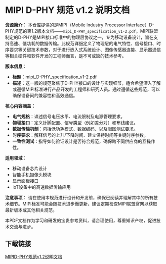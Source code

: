 # MIPI D-PHY 规范 v1.2 说明文档

**资源简介：**
本仓库提供的是MIPI（Mobile Industry Processor Interface）D-PHY规范的第1.2版本文档——`mipi_D-PHY_specification_v1-2.pdf`。MIPI联盟制定的D-PHY是MIPI接口标准中的物理层协议之一，专为移动设备设计，旨在支持高速、低功耗的数据传输。此规范详细定义了物理层的电气特性、信号接口、时序要求等关键技术参数，对于进行嵌入式系统设计、图像传感器连接、显示器通信等相关硬件和软件开发的工程师而言，是不可或缺的技术参考。

**版本信息：**
- **标题**：mipi_D-PHY_specification_v1-2.pdf
- **描述**：这一版的规范聚焦于D-PHY接口的设计与实现细节，适合希望深入了解或遵循MIPI标准进行产品开发的工程师和研究人员。通过遵循这些规范，可以确保设备间的兼容性和高效通信。

**核心内容涵盖：**
- **电气规格**：详述信号电压水平、电流限制及电源管理要求。
- **物理接口**：定义针脚配置、信号类型（例如差分对）和布线建议。
- **数据传输机制**：包括低功耗模式、数据编码、以及眼图测试要求。
- **时序要求**：解释信号的上升/下降时间、建立保持时间等关键时序参数。
- **一致性测试**：指导如何验证设计是否符合规范，确保跨不同供应商的互操作性。

**适用领域：**
- 移动设备芯片设计
- 智能手机摄像头模块
- 显示面板接口
- IoT设备中的高速数据传输应用

**注意事项：**
请在使用本规范进行设计和开发前，确保已阅读并理解其中的所有技术细节。MIPI标准可能会随技术进步而更新，建议定期检查MIPI联盟官网以获取最新版本或其他相关规范。

本PDF文档作为学习和研发的宝贵参考资料，请合理使用，尊重知识产权，促进技术交流与进步。

## 下载链接

[MIPID-PHY规范v1.2说明文档](https://pan.quark.cn/s/d602f8be0576)